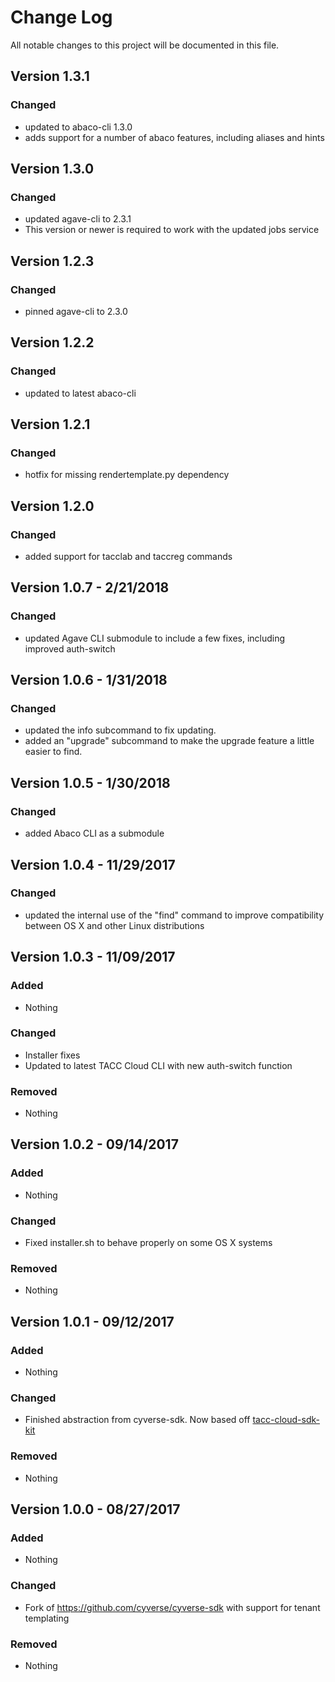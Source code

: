 # Change Log
All notable changes to this project will be documented in this file.

## Version 1.3.1
### Changed
* updated to abaco-cli 1.3.0
* adds support for a number of abaco features, including aliases and hints

## Version 1.3.0
### Changed
* updated agave-cli to 2.3.1
* This version or newer is required to work with the updated jobs service

## Version 1.2.3
### Changed
* pinned agave-cli to 2.3.0

## Version 1.2.2
### Changed
* updated to latest abaco-cli

## Version 1.2.1
### Changed
* hotfix for missing rendertemplate.py dependency

## Version 1.2.0
### Changed
* added support for tacclab and taccreg commands

## Version 1.0.7 - 2/21/2018
### Changed
* updated Agave CLI submodule to include a few fixes, including improved auth-switch

## Version 1.0.6 - 1/31/2018
### Changed
* updated the info subcommand to fix updating.
* added an "upgrade" subcommand to make the upgrade feature a little easier to find.

## Version 1.0.5 - 1/30/2018
### Changed
* added Abaco CLI as a submodule

## Version 1.0.4 - 11/29/2017
### Changed
* updated the internal use of the "find" command to improve compatibility between OS X and other Linux distributions

## Version 1.0.3 - 11/09/2017
### Added
* Nothing

### Changed
* Installer fixes
* Updated to latest TACC Cloud CLI with new auth-switch function

### Removed
* Nothing

## Version 1.0.2 - 09/14/2017
### Added
* Nothing

### Changed
* Fixed installer.sh to behave properly on some OS X systems

### Removed
* Nothing

## Version 1.0.1 - 09/12/2017
### Added
* Nothing

### Changed
* Finished abstraction from cyverse-sdk. Now based off [tacc-cloud-sdk-kit](https://github.com/TACC/tacc-cloud-sdk-kit)

### Removed
* Nothing


## Version 1.0.0 - 08/27/2017
### Added
* Nothing

### Changed
* Fork of https://github.com/cyverse/cyverse-sdk with support for tenant templating

### Removed
* Nothing
